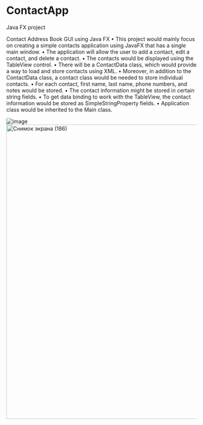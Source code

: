 # ContactApp
Java FX project

Contact Address Book GUI using Java FX • This project would mainly focus on creating a simple contacts application using JavaFX that has a single main window. • The application will allow the user to add a contact, edit a contact, and delete a contact. • The contacts would be displayed using the TableView control. • There will be a ContactData class, which would provide a way to load and store contacts using XML. • Moreover, in addition to the ContactData class, a contact class would be needed to store individual contacts. • For each contact, first name, last name, phone numbers, and notes would be stored. • The contact information might be stored in certain string fields. • To get data binding to work with the TableView, the contact information would be stored as SimpleStringProperty fields. • Application class would be inherited to the Main class.

![image](https://user-images.githubusercontent.com/68575387/236697064-ed138c1e-0687-4f32-9fe2-107236331ee1.png)
<img width="779" alt="Снимок экрана (186)" src="https://user-images.githubusercontent.com/68575387/236697272-3fb0b3e0-32dc-45a9-988d-3bf0df635c11.png">





